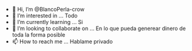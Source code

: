 - 👋 Hi, I’m @BlancoPerla-crow
- 👀 I’m interested in ... Todo
- 🌱 I’m currently learning ... Si
- 💞️ I’m looking to collaborate on ... En lo que pueda generear dinero de toda la forma posible 
- 📫 How to reach me ... Hablame privado 

<!---
Alfy7465/Alfy7465 is a ✨ special ✨ repository because its `README.md` (this file) appears on your GitHub profile.
You can click the Preview link to take a look at your changes.
--->
